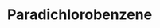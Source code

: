 ---
title: Paradichlorobenzene
layout: definition
brief: Chemical used when storing used drawn comb to prevent infestation by wax moths.
see_also: 
  - title: Drawn Comb
    file: drawn_comb
  - title: Wax Moth
    file: wax_moth
---